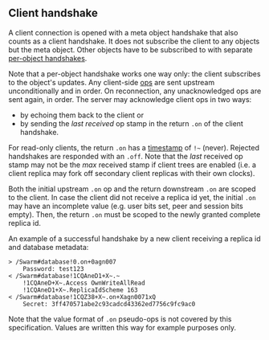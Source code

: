 ## Client handshake ##

A client connection is opened with a meta object handshake that also counts as a client handshake.
It does not subscribe the client to any objects but the meta object.
Other objects have to be subscribed to with separate [per-object handshakes](object_handshake.md).

Note that a per-object handshake works one way only: the client subscribes to the object's updates.
Any client-side [ops](op.md) are sent upstream unconditionally and in order.
On reconnection, any unacknowledged ops are sent again, in order.
The server may acknowledge client ops in two ways:

* by echoing them back to the client or
* by sending the *last received* op stamp in the return `.on` of the client handshake.

For read-only clients, the return `.on` has a [timestamp](stamp.md) of `!~` (never).
Rejected handshakes are responded with an `.off`.
Note that the *last* received op stamp may not be the *max* received stamp if client trees are enabled (i.e. a client replica may fork off secondary client replicas with their own clocks).

Both the initial upstream `.on` op and the return downstream `.on` are scoped to the client.
In case the client did not receive a replica id yet, the initial `.on` may have an incomplete value (e.g. user bits set, peer and session bits empty).
Then, the return `.on` must be scoped to the newly granted complete replica id.

An example of a successful handshake by a new client receiving a replica id and database metadata:

    > /Swarm#database!0.on+0agn007
        Password: test123
    < /Swarm#database!1CQAneD1+X~.~
        !1CQAneD+X~.Access OwnWriteAllRead
        !1CQAneD1+X~.ReplicaIdScheme 163
    < /Swarm#database!1CQZ38+X~.on+Xagn0071xQ
        Secret: 3ff470571abe2c93cadcd43362ed7756c9fc9ac0

Note that the value format of `.on` pseudo-ops is not covered by this specification.
Values are written this way for example purposes only.
